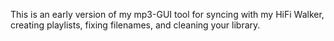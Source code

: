 This is an early version of my mp3-GUI tool for syncing with my HiFi Walker, creating playlists, fixing filenames, and cleaning your library.
